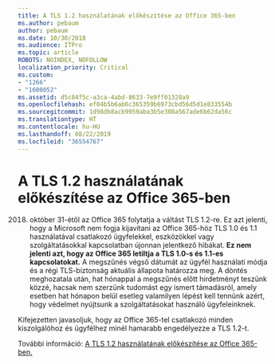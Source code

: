 ```yaml
---
title: A TLS 1.2 használatának előkészítése az Office 365-ben
ms.author: pebaum
author: pebaum
ms.date: 10/30/2018
ms.audience: ITPro
ms.topic: article
ROBOTS: NOINDEX, NOFOLLOW
localization_priority: Critical
ms.custom:
- "1266"
- "1600052"
ms.assetid: d5c84f5c-a3ca-4abd-8633-7e9ff01328a9
ms.openlocfilehash: ef04b5b6ab6c365359b6973cbd56d5d1e833554b
ms.sourcegitcommit: 1d98db8acb9959aba3b5e308a567ade6b62da56c
ms.translationtype: HT
ms.contentlocale: hu-HU
ms.lasthandoff: 08/22/2019
ms.locfileid: "36554767"
---
```

# <a name="prepare-for-use-of-tls-12-in-office-365"></a>A TLS 1.2 használatának előkészítése az Office 365-ben

2018. október 31-étől az Office 365 folytatja a váltást TLS 1.2-re. Ez azt jelenti, hogy a Microsoft nem fogja kijavítani az Office 365-höz TLS 1.0 és 1.1 használatával csatlakozó ügyfelekkel, eszközökkel vagy szolgáltatásokkal kapcsolatban újonnan jelentkező hibákat. **Ez nem jelenti azt, hogy az Office 365 letiltja a TLS 1.0-s és 1.1-es kapcsolatokat.** A megszűnés végső dátumát az ügyfél használati módja és a régi TLS-biztonság aktuális állapota határozza meg. A döntés meghozatala után, hat hónappal a megszűnés előtt hirdetményt teszünk közzé, hacsak nem szerzünk tudomást egy ismert támadásról, amely esetben hat hónapon belül esetleg valamilyen lépést kell tennünk azért, hogy védelmet nyújtsunk a szolgáltatásokat használó ügyfeleinknek.
  
Kifejezetten javasoljuk, hogy az Office 365-tel csatlakozó minden kiszolgálóhoz és ügyfélhez minél hamarabb engedélyezze a TLS 1.2-t.
  
További információ: [A TLS 1.2 használatának előkészítése az Office 365-ben.](https://support.microsoft.com/help/4057306/preparing-for-tls-1-2-in-office-365)
  